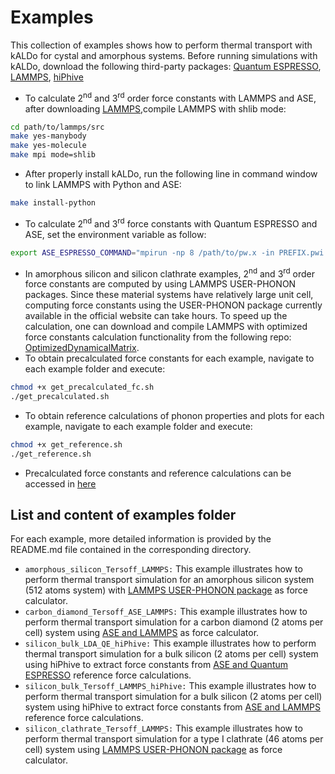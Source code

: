 # Examples
This collection of examples shows how to perform thermal transport with kALDo for cystal and amorphous
systems. Before running simulations with kALDo, download the following third-party packages:  [Quantum ESPRESSO](https://www.quantum-espresso.org/), [LAMMPS](https://lammps.sandia.gov/download.html), [hiPhive](https://hiphive.materialsmodeling.org/)
- To calculate 2<sup>nd</sup> and 3<sup>rd</sup> order force constants with LAMMPS and ASE, after downloading [LAMMPS](https://lammps.sandia.gov/),compile LAMMPS with shlib mode:
```bash
cd path/to/lammps/src
make yes-manybody
make yes-molecule
make mpi mode=shlib
```
- After properly install kALDo, run the following line in command window to link LAMMPS with Python and ASE:
```bash
make install-python				
```
- To calculate 2<sup>nd</sup> and 3<sup>rd</sup>  force constants with Quantum ESPRESSO and ASE, set the environment variable as follow:
```	bash			
export ASE_ESPRESSO_COMMAND="mpirun -np 8 /path/to/pw.x -in PREFIX.pwi > PREFIX.pwo"
```
- In amorphous silicon and silicon clathrate examples, 2<sup>nd</sup> and 3<sup>rd</sup> order force constants are computed by using LAMMPS USER-PHONON packages. Since these material systems have relatively large  unit cell, computing force constants using the USER-PHONON package currently available in the official website can take hours. 
To speed up the calculation, one can download and compile LAMMPS with optimized force constants calculation functionality from the following repo: [OptimizedDynamicalMatrix](https://github.com/charlessievers/lammps/tree/OptimizedDynamicalMatrix). 
- To obtain precalculated force constants for each example, navigate to each example folder and execute:
```bash
chmod +x get_precalculated_fc.sh
./get_precalculated.sh
```
- To obtain reference calculations of phonon properties and plots for each example, navigate to each example folder and execute:
```bash
chmod +x get_reference.sh
./get_reference.sh
```
- Precalculated force constants and reference calculations can be accessed in [here](http://sophe.ucdavis.edu/structures/)
## List and content of examples folder
For each example, more detailed information is provided by the README.md file contained in the corresponding directory.
- `amorphous_silicon_Tersoff_LAMMPS:`
This example illustrates how to perform thermal transport simulation for an amorphous silicon system (512 atoms system) with [LAMMPS USER-PHONON 
package](https://lammps.sandia.gov/doc/Packages_details.html#pkg-user-phonon) as force calculator.
- `carbon_diamond_Tersoff_ASE_LAMMPS:`
This example illustrates how to perform thermal transport simulation for a carbon diamond (2 atoms per cell) system using [ASE and LAMMPS](https://wiki.fysik.dtu.dk/ase/_modules/ase/calculators/lammpslib.html) as force calculator.
- `silicon_bulk_LDA_QE_hiPhive:`
This example illustrates how to perform thermal transport simulation for a bulk silicon (2 atoms per cell) system using hiPhive to extract 
force constants from [ASE and Quantum ESPRESSO](https://wiki.fysik.dtu.dk/ase/ase/calculators/espresso.html) reference force calculations.
- `silicon_bulk_Tersoff_LAMMPS_hiPhive:`
This example illustrates how to perform thermal transport simulation for a bulk silicon (2 atoms per cell) system using hiPhive to extract 
force constants from [ASE and LAMMPS](https://wiki.fysik.dtu.dk/ase/_modules/ase/calculators/lammpslib.html) reference force calculations.
- `silicon_clathrate_Tersoff_LAMMPS:`
This example illustrates how to perform thermal transport simulation for a type I clathrate (46 atoms per cell) system using [LAMMPS USER-PHONON 
package](https://lammps.sandia.gov/doc/Packages_details.html#pkg-user-phonon) as force calculator.
